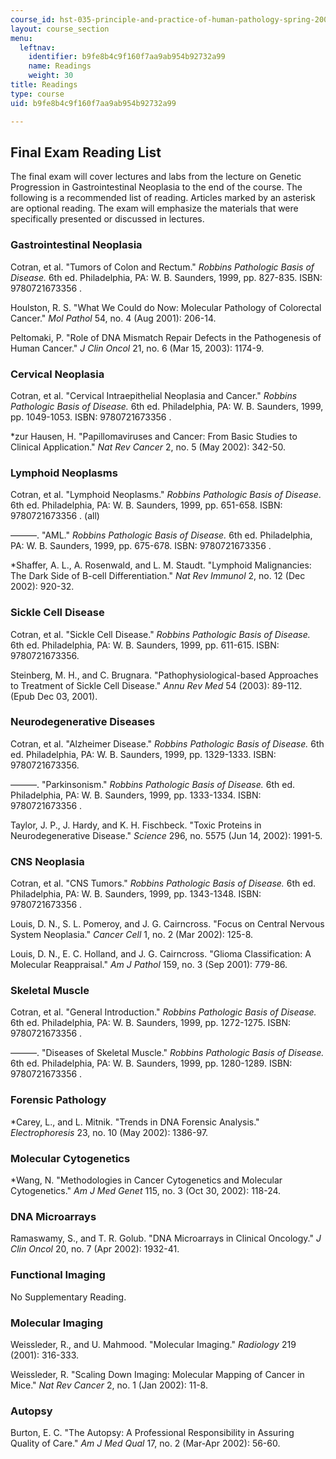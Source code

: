 ```yaml
---
course_id: hst-035-principle-and-practice-of-human-pathology-spring-2003
layout: course_section
menu:
  leftnav:
    identifier: b9fe8b4c9f160f7aa9ab954b92732a99
    name: Readings
    weight: 30
title: Readings
type: course
uid: b9fe8b4c9f160f7aa9ab954b92732a99

---
```


Final Exam Reading List
-----------------------

The final exam will cover lectures and labs from the lecture on Genetic Progression in Gastrointestinal Neoplasia to the end of the course. The following is a recommended list of reading. Articles marked by an asterisk are optional reading. The exam will emphasize the materials that were specifically presented or discussed in lectures.

### Gastrointestinal Neoplasia

Cotran, et al. "Tumors of Colon and Rectum." _Robbins Pathologic Basis of Disease._ 6th ed. Philadelphia, PA: W. B. Saunders, 1999, pp. 827-835. ISBN: 9780721673356 .

Houlston, R. S. "What We Could do Now: Molecular Pathology of Colorectal Cancer." _Mol Pathol_ 54, no. 4 (Aug 2001): 206-14.

Peltomaki, P. "Role of DNA Mismatch Repair Defects in the Pathogenesis of Human Cancer." _J Clin Oncol_ 21, no. 6 (Mar 15, 2003): 1174-9.

### Cervical Neoplasia

Cotran, et al. "Cervical Intraepithelial Neoplasia and Cancer." _Robbins Pathologic Basis of Disease._ 6th ed. Philadelphia, PA: W. B. Saunders, 1999, pp. 1049-1053. ISBN: 9780721673356 .

\*zur Hausen, H. "Papillomaviruses and Cancer: From Basic Studies to Clinical Application." _Nat Rev Cancer_ 2, no. 5 (May 2002): 342-50.

### Lymphoid Neoplasms

Cotran, et al. "Lymphoid Neoplasms." _Robbins Pathologic Basis of Disease_. 6th ed. Philadelphia, PA: W. B. Saunders, 1999, pp. 651-658. ISBN: 9780721673356 . (all)

———. "AML." _Robbins Pathologic Basis of Disease._ 6th ed. Philadelphia, PA: W. B. Saunders, 1999, pp. 675-678. ISBN: 9780721673356 .

\*Shaffer, A. L., A. Rosenwald, and L. M. Staudt. "Lymphoid Malignancies: The Dark Side of B-cell Differentiation." _Nat Rev Immunol_ 2, no. 12 (Dec 2002): 920-32.

### Sickle Cell Disease

Cotran, et al. "Sickle Cell Disease." _Robbins Pathologic Basis of Disease._ 6th ed. Philadelphia, PA: W. B. Saunders, 1999, pp. 611-615. ISBN: 9780721673356.

Steinberg, M. H., and C. Brugnara. "Pathophysiological-based Approaches to Treatment of Sickle Cell Disease." _Annu Rev Med_ 54 (2003): 89-112. (Epub Dec 03, 2001).

### Neurodegenerative Diseases

Cotran, et al. "Alzheimer Disease." _Robbins Pathologic Basis of Disease._ 6th ed. Philadelphia, PA: W. B. Saunders, 1999, pp. 1329-1333. ISBN: 9780721673356.

———. "Parkinsonism." _Robbins Pathologic Basis of Disease._ 6th ed. Philadelphia, PA: W. B. Saunders, 1999, pp. 1333-1334. ISBN: 9780721673356 .

Taylor, J. P., J. Hardy, and K. H. Fischbeck. "Toxic Proteins in Neurodegenerative Disease." _Science_ 296, no. 5575 (Jun 14, 2002): 1991-5.

### CNS Neoplasia

Cotran, et al. "CNS Tumors." _Robbins Pathologic Basis of Disease._ 6th ed. Philadelphia, PA: W. B. Saunders, 1999, pp. 1343-1348. ISBN: 9780721673356 .

Louis, D. N., S. L. Pomeroy, and J. G. Cairncross. "Focus on Central Nervous System Neoplasia." _Cancer Cell_ 1, no. 2 (Mar 2002): 125-8.

Louis, D. N., E. C. Holland, and J. G. Cairncross. "Glioma Classification: A Molecular Reappraisal." _Am J Pathol_ 159, no. 3 (Sep 2001): 779-86.

### Skeletal Muscle

Cotran, et al. "General Introduction." _Robbins Pathologic Basis of Disease._ 6th ed. Philadelphia, PA: W. B. Saunders, 1999, pp. 1272-1275. ISBN: 9780721673356 .

———. "Diseases of Skeletal Muscle." _Robbins Pathologic Basis of Disease._ 6th ed. Philadelphia, PA: W. B. Saunders, 1999, pp. 1280-1289. ISBN: 9780721673356 .

### Forensic Pathology

\*Carey, L., and L. Mitnik. "Trends in DNA Forensic Analysis." _Electrophoresis_ 23, no. 10 (May 2002): 1386-97.

### Molecular Cytogenetics

\*Wang, N. "Methodologies in Cancer Cytogenetics and Molecular Cytogenetics." _Am J Med Genet_ 115, no. 3 (Oct 30, 2002): 118-24.

### DNA Microarrays

Ramaswamy, S., and T. R. Golub. "DNA Microarrays in Clinical Oncology." _J Clin Oncol_ 20, no. 7 (Apr 2002): 1932-41.

### Functional Imaging

No Supplementary Reading.

### Molecular Imaging

Weissleder, R., and U. Mahmood. "Molecular Imaging." _Radiology_ 219 (2001): 316-333.

Weissleder, R. "Scaling Down Imaging: Molecular Mapping of Cancer in Mice." _Nat Rev Cancer_ 2, no. 1 (Jan 2002): 11-8.

### Autopsy

Burton, E. C. "The Autopsy: A Professional Responsibility in Assuring Quality of Care." _Am J Med Qual_ 17, no. 2 (Mar-Apr 2002): 56-60.